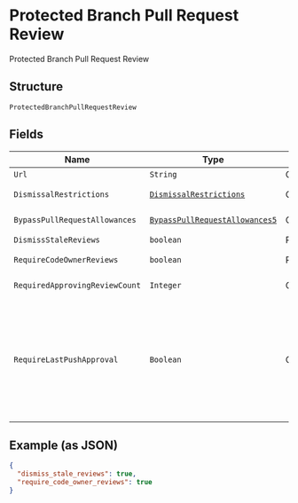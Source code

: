 
# Protected Branch Pull Request Review

Protected Branch Pull Request Review

## Structure

`ProtectedBranchPullRequestReview`

## Fields

| Name | Type | Tags | Description | Getter | Setter |
|  --- | --- | --- | --- | --- | --- |
| `Url` | `String` | Optional | - | String getUrl() | setUrl(String url) |
| `DismissalRestrictions` | [`DismissalRestrictions`](../../doc/models/dismissal-restrictions.md) | Optional | - | DismissalRestrictions getDismissalRestrictions() | setDismissalRestrictions(DismissalRestrictions dismissalRestrictions) |
| `BypassPullRequestAllowances` | [`BypassPullRequestAllowances5`](../../doc/models/bypass-pull-request-allowances-5.md) | Optional | - | BypassPullRequestAllowances5 getBypassPullRequestAllowances() | setBypassPullRequestAllowances(BypassPullRequestAllowances5 bypassPullRequestAllowances) |
| `DismissStaleReviews` | `boolean` | Required | - | boolean getDismissStaleReviews() | setDismissStaleReviews(boolean dismissStaleReviews) |
| `RequireCodeOwnerReviews` | `boolean` | Required | - | boolean getRequireCodeOwnerReviews() | setRequireCodeOwnerReviews(boolean requireCodeOwnerReviews) |
| `RequiredApprovingReviewCount` | `Integer` | Optional | **Constraints**: `>= 0`, `<= 6` | Integer getRequiredApprovingReviewCount() | setRequiredApprovingReviewCount(Integer requiredApprovingReviewCount) |
| `RequireLastPushApproval` | `Boolean` | Optional | Whether the most recent push must be approved by someone other than the person who pushed it.<br>**Default**: `false` | Boolean getRequireLastPushApproval() | setRequireLastPushApproval(Boolean requireLastPushApproval) |

## Example (as JSON)

```json
{
  "dismiss_stale_reviews": true,
  "require_code_owner_reviews": true
}
```

